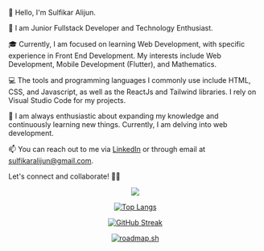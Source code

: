 👋 Hello, I'm Sulfikar Alijun.

🚀 I am Junior Fullstack Developer and Technology Enthusiast.

🎓 Currently, I am focused on learning Web Development, with specific experience in Front End Development. My interests include Web Development, Mobile Development (Flutter), and Mathematics.

💻 The tools and programming languages I commonly use include HTML, CSS, and Javascript, as well as the ReactJs and Tailwind libraries. I rely on Visual Studio Code for my projects.

🌱 I am always enthusiastic about expanding my knowledge and continuously learning new things. Currently, I am delving into web development.

📫 You can reach out to me via [LinkedIn](https://www.linkedin.com/in/sulfikaralijun) or through email at sulfikaralijun@gmail.com.

Let's connect and collaborate! 👯‍♂️
<div align="center">

![](https://github-readme-stats.vercel.app/api?username=sulfikaralijun&show_icons=true&theme=highcontrast)

[![Top Langs](https://github-readme-stats.vercel.app/api/top-langs/?username=sulfikaralijun&layout=compact&theme=highcontrast&card_width=467)](https://github.com/anuraghazra/github-readme-stats)

[![GitHub Streak](https://streak-stats.demolab.com/?user=sulfikaralijun&theme=highcontrast&card_width=467)](https://git.io/streak-stats)

[![roadmap.sh](https://api.roadmap.sh/v1-badge/wide/647afba940cee644b282809b?variant=dark&roadmaps=computer-science%2Cfrontend%2Cjavascript%2Cvue)](https://roadmap.sh)

</div>
